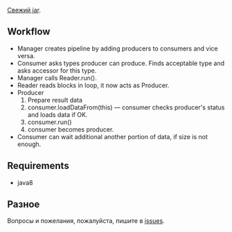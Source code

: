 [Свежий jar](https://drive.google.com/open?id=1ZcOctIMLc2fdtHtJN_2ruftZM07ah9Q2).

## Workflow

- Manager creates pipeline by adding producers to consumers and vice versa.
- Consumer asks types producer can produce. 
Finds acceptable type and asks accessor for this type.
- Manager calls Reader.run().
- Reader reads blocks in loop, it now acts as Producer.
- Producer
   1. Prepare result data
   2. consumer.loadDataFrom(this) &mdash; 
   consumer checks producer's status and loads data if OK.
   3. consumer.run()
   4. consumer becomes producer.
- Consumer can wait additional another portion of data, if size is not enough.

## Requirements

- java8

## Разное

Вопросы и пожелания, пожалуйста, пишите в [issues](https://github.com/kystyn/java/issues).
